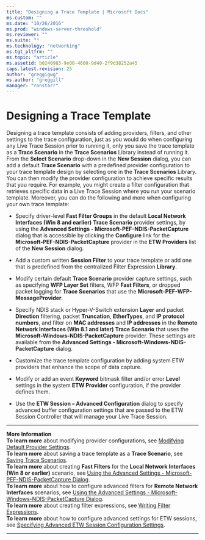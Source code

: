 ```yaml
---
title: "Designing a Trace Template | Microsoft Docs"
ms.custom: ""
ms.date: "10/26/2016"
ms.prod: "windows-server-threshold"
ms.reviewer: ""
ms.suite: ""
ms.technology: "networking"
ms.tgt_pltfrm: ""
ms.topic: "article"
ms.assetid: b0240983-9e00-4600-9d40-2f9d38252a45
caps.latest.revision: 25
author: "greggigwg"
ms.author: "greggill"
manager: "ronstarr"
---
```


# Designing a Trace Template

Designing a trace template consists of adding providers, filters, and other settings to the trace configuration, just as you would do when configuring any Live Trace Session prior to running it, only you save the trace template as a **Trace Scenario** in the **Trace Scenarios** Library instead of running it. From the **Select Scenario** drop-down in the **New Session** dialog, you can add a default **Trace Scenario** with a predefined provider configuration to your trace template design by selecting one in the **Trace Scenarios** Library. You can then modify the provider configuration to achieve specific results that you require. For example, you might create a filter configuration that retrieves specific data in a Live Trace Session where you run your scenario template. Moreover, you can do the following and more when configuring your own trace template:  
  
-   Specify driver-level **Fast Filter Groups** in the default **Local Network Interfaces (Win 8 and earlier)** **Trace Scenario** provider settings, by using the **Advanced Settings - Microsoft-PEF-NDIS-PacketCapture** dialog that is accessible by clicking the **Configure** link for the **Microsoft-PEF-NDIS-PacketCapture** provider in the **ETW Providers** list of the **New Session** dialog.  
  
-   Add a custom written **Session Filter** to your trace template or add one that is predefined from the centralized Filter Expression **Library**.  
  
-   Modify certain default **Trace Scenario** provider capture settings, such as specifying **WFP Layer Set** filters, WFP **Fast Filters**, or dropped packet logging for **Trace Scenarios** that use the **Microsoft-PEF-WFP-MessageProvider**.  
  
-   Specify NDIS stack or Hyper-V-Switch extension **Layer** and packet **Direction** filtering, packet **Truncation**, **EtherTypes**, and **IP protocol numbers**, and filter on **MAC addresses** and **IP addresses** in the **Remote Network Interfaces (Win 8.1 and later)**  **Trace Scenario** that uses the **Microsoft-Windows-NDIS-PacketCapture** provider. These settings are available from the **Advanced Settings - Microsoft-Windows-NDIS-PacketCapture** dialog.  
  
-   Customize the trace template configuration by adding system ETW providers that enhance the scope of data capture.  
  
-   Modify or add an event **Keyword** bitmask filter and/or error **Level** settings in the system **ETW Provider** configuration, if the provider defines them.  
  
-   Use the **ETW Session – Advanced Configuration** dialog to specify advanced buffer configuration settings that are passed to the ETW Session Controller that will manage your Live Trace Session.  
  
---  
  
 **More Information**   
 **To learn more** about modifying provider configurations, see [Modifying Default Provider Settings](modifying-default-provider-settings.md).  
**To learn more** about saving a trace template as a **Trace Scenario**, see [Saving Trace Scenarios](saving-trace-scenarios.md).   
**To learn more** about creating **Fast Filters** for the **Local Network Interfaces (Win 8 or earlier)** scenario, see [Using the Advanced Settings - Microsoft-PEF-NDIS-PacketCapture Dialog](using-the-advanced-settings-microsoft-pef-ndis-packetcapture-dialog.md).   
**To learn more** about how to configure advanced filters for **Remote Network Interfaces** scenarios, see [Using the Advanced Settings - Microsoft-Windows-NDIS-PacketCapture Dialog](using-the-advanced-settings-microsoft-windows-ndis-packetcapture-dialog.md).  
**To learn more** about creating filter expressions, see [Writing Filter Expressions](writing-filter-expressions.md).   
**To learn more** about how to configure advanced settings for ETW sessions, see [Specifying Advanced ETW Session Configuration Settings](specifying-advanced-etw-session-configuration-settings.md).   

---